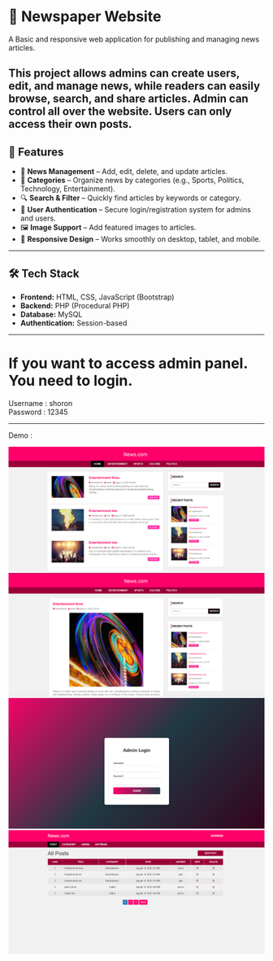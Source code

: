 # 📰 Newspaper Website  
A Basic and responsive web application for publishing and managing news articles.    

This project allows admins can create users, edit, and manage news, while readers can easily browse, search, and share articles. Admin can control all over the website. Users can only access their own posts.  
---

## 🚀 Features

- 📝 **News Management** – Add, edit, delete, and update articles.  
- 📂 **Categories** – Organize news by categories (e.g., Sports, Politics, Technology, Entertainment).  
- 🔍 **Search & Filter** – Quickly find articles by keywords or category.  
- 👤 **User Authentication** – Secure login/registration system for admins and users.  
- 🖼️ **Image Support** – Add featured images to articles.  
- 📱 **Responsive Design** – Works smoothly on desktop, tablet, and mobile. 

---

## 🛠️ Tech Stack

- **Frontend:** HTML, CSS, JavaScript (Bootstrap)  
- **Backend:** PHP (Procedural PHP)
- **Database:** MySQL  
- **Authentication:** Session-based  

---  

# If you want to access admin panel. You need to login. 


Username : shoron  
Password : 12345  

---

Demo :  

<img src ="Screenshot (285).png" />
<img src ="Screenshot (284).png" />
<img src ="Screenshot (287).png" />
<img src ="Screenshot (288).png" />







